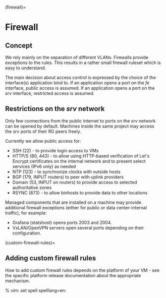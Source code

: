(firewall)=

# Firewall

## Concept

We rely mainly on the separation of different VLANs. Firewalls provide
exceptions to the rules. This results in a rather small firewall ruleset which
is easy to understand.

The main decision about access control is expressed by the choice of the
interface(s) application bind to. If an application opens a port on the *fe*
interface, public access is assumed. If an application opens a port on the *srv*
interface, restricted access is assumed.

## Restrictions on the *srv* network

Only few connections from the public internet to ports on the *srv* network
can be opened by default. Machines inside the same project may access the
*srv* ports of their RG peers freely.

Currently we allow public access for:

- SSH (22) - to provide login access to VMs
- HTTP/S (80, 443) - to allow using HTTP-based verification of Let's Encrypt certificates on the internal network and to present select services (IPv6 only) as needed
- NTP (123) - to synchronize clocks with outside hosts
- BGP (179, INPUT routers) to peer with uplink providers
- Domain (53, INPUT on routers) to provide access to selected authoritative zones
- RSYNC (873) - to allow binhosts to provide data to other locations

Managed components that are installed on a machine may provide additional
firewall exceptions (either for public or data center-internal traffic), for
example:

- Grafana (statshost) opens ports 2003 and 2004.
- VxLAN/OpenVPN servers open several ports depending on their configuration.

(custom-firewall-rules)=

## Adding custom firewall rules

How to add custom firewall rules depends on the platform of your VM - see the
specific platform release documentation about the appropriate mechanism.

% vim: set spell spelllang=en:
